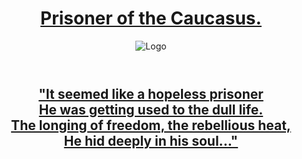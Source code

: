 <head>
<div class="wrapper">
      <header>
        <h1><a href="{{ "/" | absolute_url }}">Prisoner of the Caucasus.</a></h1>
        <img src="a1ex-13.github.io/m4.jpg" alt="Logo" />
      </header>
      </div>
      <body>
            <div class="wrapper">
                  <header>
                        <h2><a href="{{ "/" | absolute_url }}">"It seemed like a hopeless prisoner
                              <br>He was getting used to the dull life. 
                              <br>The longing of freedom, the rebellious heat, 
                              <br>He hid deeply in his soul..."</a>
                        </h2>
                  </header>
            </div>
      </body>
</head>

     
